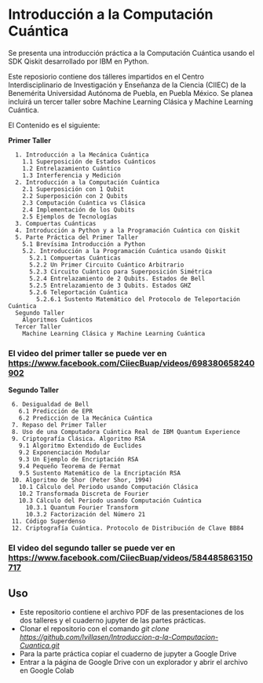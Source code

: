 # Introducción a la Computación Cuántica
Se presenta una introducción práctica a la Computación Cuántica usando el SDK Qiskit desarrollado por IBM en Python. 

Este reposiorio contiene dos tálleres impartidos en el Centro Interdisciplinario de Investigación y Enseñanza de la Ciencia (CIIEC) de la Benemérita Universidad Autónoma de Puebla, en Puebla México. Se planea incluirá un tercer taller sobre Machine Learning Clásica y Machine Learning Cuántica.

El Contenido es el siguiente:

**Primer Taller**
```                       
  1. Introducción a la Mecánica Cuántica
    1.1 Superposición de Estados Cuánticos
    1.2 Entrelazamiento Cuántico
    1.3 Interferencia y Medición
  2. Introducción a la Computación Cuántica
    2.1 Superposición con 1 Qubit
    2.2 Superposición con 2 Qubits
    2.3 Computación Cuántica vs Clásica
    2.4 Implementación de los Qubits
    2.5 Ejemplos de Tecnologías
  3. Compuertas Cuánticas
  4. Introducción a Python y a la Programación Cuántica con Qiskit
  5. Parte Práctica del Primer Taller
    5.1 Brevísima Introducción a Python
    5.2. Introducción a la Programación Cuántica usando Qiskit
      5.2.1 Compuertas Cuánticas
      5.2.2 Un Primer Circuito Cuántico Arbitrario
      5.2.3 Circuito Cuántico para Superposición Simétrica
      5.2.4 Entrelazamiento de 2 Qubits. Estados de Bell
      5.2.5 Entrelazamiento de 3 Qubits. Estados GHZ
      5.2.6 Teleportación Cuántica
        5.2.6.1 Sustento Matemático del Protocolo de Teleportación Cuántica
  Segundo Taller
    Algoritmos Cuánticos
  Tercer Taller
    Machine Learning Clásica y Machine Learning Cuántica
```  
### El video del primer taller se puede ver en https://www.facebook.com/CiiecBuap/videos/698380658240902
 
**Segundo Taller**
 ```  
  6. Desigualdad de Bell
    6.1 Predicción de EPR
    6.2 Predicción de la Mecánica Cuántica
  7. Repaso del Primer Taller
  8. Uso de una Computadora Cuántica Real de IBM Quantum Experience
  9. Criptografía Clásica. Algoritmo RSA
    9.1 Algoritmo Extendido de Euclides
    9.2 Exponenciación Modular
    9.3 Un Ejemplo de Encriptación RSA
    9.4 Pequeño Teorema de Fermat
    9.5 Sustento Matemático de la Encriptación RSA
  10. Algoritmo de Shor (Peter Shor, 1994)
    10.1 Cálculo del Periodo usando Computación Clásica
    10.2 Transformada Discreta de Fourier
    10.3 Cálculo del Periodo usando Computación Cuántica
      10.3.1 Quantum Fourier Transform
      10.3.2 Factorización del Número 21
  11. Código Superdenso
  12. Criptografía Cuántica. Protocolo de Distribución de Clave BB84
```   
### El video del segundo taller se puede ver en https://www.facebook.com/CiiecBuap/videos/584485863150717

## Uso
- Este repositorio contiene el archivo PDF de las presentaciones de los dos talleres y el cuaderno jupyter de las partes prácticas.
- Clonar el repositorio con el comando *git clone https://github.com/lvillasen/Introduccion-a-la-Computacion-Cuantica.git*
- Para la parte práctica copiar el cuaderno de jupyter a Google Drive
- Entrar a la página de Google Drive con un explorador y abrir el archivo en Google Colab
